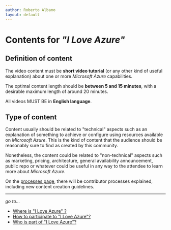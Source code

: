 ```yaml
---
author: Roberto Albano
layout: default
---
```

# Contents for *"I Love Azure"*

## Definition of content

The video content must be **short video tutorial** (or any other kind of useful explanation) about one or more *Microsoft Azure* capabilities.

The optimal content length should be **between 5 and 15 minutes**, with a desirable maximum length of around 20 minutes.

All videos MUST BE in **English language**.

## Type of content

Content usually should be related to "technical" aspects such as an explanation of something to achieve or configure using resources available on *Microsoft Azure*. This is the kind of content that the audience should be reasonably sure to find as created by this community.

Nonetheless, the content could be related to "non-technical" aspects such as marketing, pricing, architecture, general availability announcement, public repo or whatever could be useful in any way to the attendee to learn more about *Microsoft Azure*.

On the [processes page](../../common/processes/processes.html), there will be contributor processes explained, including new content creation guidelines.

---
*go to...*

- [Where is "I Love Azure" ?](../whereis/whereis.html)
- [How to participate to "I Love Azure"?](../howtopart/howtopart.html)
- [Who is part of "I Love Azure"?](../whoisin/whoisin.html)
